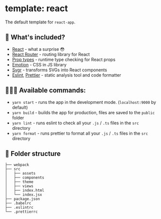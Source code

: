 # template: react

The default template for `react-app`.

## 👀 What's included?

- [React](https://reactjs.org/) - what a surprise 😳
- [React Router](https://reactrouter.com/) - routing library for React
- [Prop types](https://github.com/facebook/prop-types) - runtime type checking for React props
- [Emotion](https://emotion.sh/docs/introduction) - CSS in JS library
- [Svgr](https://react-svgr.com/) - transforms SVGs into React components
- [Eslint](https://eslint.org/), [Prettier](https://prettier.io/) - static analysis tool and code formatter

## 👩🏻‍💻 Available commands:

- `yarn start` - runs the app in the development mode. (`localhost:9000` by default)
- `yarn build` - builds the app for production, files are saved to the `public` folder
- `yarn lint` - runs eslint to check all your `.js` / `.ts` files in the `src` directory
- `yarn format` - runs prettier to format all your `.js` / `.ts` files in the `src` directory

## 🌳 Folder structure

```
├── webpack
├── src
│   ├── assets
│   ├── components
│   ├── theme
│   ├── views
│   ├── index.html
│   └── index.jsx
├── package.json
├── .babelrc
├── .eslintrc
└── .prettierrc
```
